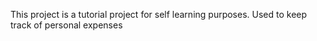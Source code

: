 This project is a tutorial project for self learning purposes. Used to keep track of personal expenses
